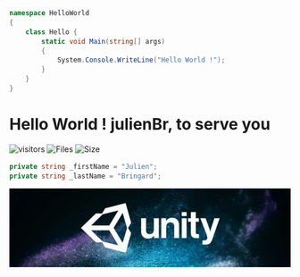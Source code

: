 ```c#
namespace HelloWorld
{
    class Hello {
        static void Main(string[] args)
        {
            System.Console.WriteLine("Hello World !");
        }
    }
}
```

# Hello World ! julienBr, to serve you

![visitors](https://visitor-badge.glitch.me/badge?page_id=julienBr)
![Files](https://img.shields.io/github/directory-file-count/julienBr/julienBr?style=flat-square)
![Size](https://img.shields.io/github/repo-size/julienBr/julienBr?style=flat-square)
<img src="#" alt="">

```c#
private string _firstName = "Julien";
private string _lastName = "Bringard";
```

<p><img width="800" src="img\unity.png" alt="Unity"/></p>
